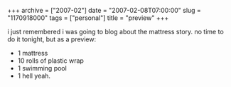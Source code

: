 +++
archive = ["2007-02"]
date = "2007-02-08T07:00:00"
slug = "1170918000"
tags = ["personal"]
title = "preview"
+++

i just remembered i was going to blog about the mattress story. no time to
do it tonight, but as a preview:

- 1 mattress
- 10 rolls of plastic wrap
- 1 swimming pool
- 1 hell yeah.

